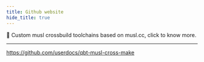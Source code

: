 ```yaml
---
title: Github website
hide_title: true
---
```


🔵 Custom musl crossbuild toolchains based on musl.cc, click to know more.

---

https://github.com/userdocs/qbt-musl-cross-make
